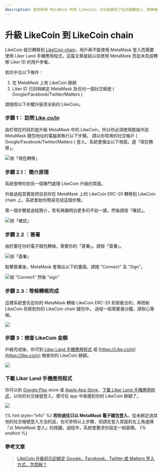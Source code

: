 ```yaml
---
description: 若你有用 MetaMask 持有 LikeCoin，又已經綁定了社交媒體登入，簡單幾個步驟便可完成升級！
---
```


# 升級 LikeCoin 到 LikeCoin chain

LikeCoin 經已轉移到 [LikeCoin chain](https://docs.like.co/v/zh/user-guide/likecoin-chain)，用戶再不能使用 MetaMask 登入而需要使用 Liker Land 手機應用程式。這篇文章是給以往使用 MetaMask 而並未完成轉移 Liker ID 的用戶參看。

若你乎合以下條件：

1. 在 MetaMask 上有 LikeCoin 餘額
2. Liker ID 已同時綁定 MetaMask 及任何一個社交帳號 \( Google/Facebook/Twitter/Matters \)

請按照以下步驟升級至全新的 LikeCoin。

### 步驟 1： 訪問 [Like.co/in](https://like.co/in) <a id="-1--likecoin-"></a>

由於現在的目的是升級 MetaMask 中的 LikeCoin，所以你必須使用能操作該 MetaMask 錢包地址的電腦來執行以下步驟。 請以你常用的社交帳戶 \( Google/Facebook/Twitter/Matters \) 登入。系統會彈出以下視窗。選「現在轉移」。



![&#x6309;&#x300C;&#x73FE;&#x5728;&#x8F49;&#x79FB;&#x300D;](https://downloads.intercomcdn.com/i/o/167235545/c6676bcebb5554053fdcb7af/%E6%9C%89+MetaMask+%E6%9C%89+Google+%E6%9C%89%E8%88%8A+LIKE.png)

### 步驟 2.1： 簡介原理

系統會帶你到另一個專門處理 LikeCoin 升級的頁面。

升級過程其實是把目前你在 MetaMask 上的 LikeCoin ERC-20 轉移到 LikeCoin chain 上。系統會助你簡易完成這個步驟。

第一個步驟是過程簡介，若有興趣明白更多的不妨一讀，然後請按「確認」。

![&#x6309;&#x300C;&#x78BA;&#x8A8D;&#x300D;](https://downloads.intercomcdn.com/i/o/167236198/293a78cb2e4b7b487586c0ec/image.png)

### 步驟 2.2 ：簽署 <a id="-22-"></a>

由於要在你的電子錢包轉帳，需要你的「簽署」。請按「簽署」。

![&#x6309;&#x300C;&#x7C3D;&#x7F72;&#x300D;](https://downloads.intercomcdn.com/i/o/167236832/fb22111b4a044b3e3a028045/image.png)

點擊簽署後，MetaMask 會彈出以下的畫面。請按 "Connect" 及 "Sign"。

![&#x6309; &quot;Connect&quot; &#x7136;&#x5F8C; &quot;sign&quot;](https://downloads.intercomcdn.com/i/o/167237605/221169c7e9891f64ac1ed7c5/image.png)

### 步驟 2.3：等候轉帳完成 <a id="step-23-waiting-for-the-upgrading-process-to-be-finished"></a>

這裡系統會先從你的 MetaMask 轉帳 LikeCoin ERC-20 到智能合約，再把新 LikeCoin 存款到你的 LikeCoin chain 錢包中。 過程一般需要幾分鐘，請耐心等候。

![](https://downloads.intercomcdn.com/i/o/167238220/3168becb6798f060d8e736f2/image.png)

### 步驟 3：檢查 LikeCoin 金額 <a id="step-3-check-your-likecoin-balance"></a>

 升級完成後，你可到 [Liker Land 手機應用程式](https://docs.like.co/v/zh/user-guide/liker-land/liker-land-mobile-app) 或 [https://Like.co/in](https://like.co/in) 檢查你的 LikeCoin 餘額。  


![](https://downloads.intercomcdn.com/i/o/167238743/6a0fc71935e711ec46441c80/image.png)

### 下載 Liker Land 手機應用程式 <a id="-liker-land-"></a>

 你可以到 [Google Play](https://play.google.com/store/apps/details?id=com.oice&hl=zh-TW) store 或 [Apple App Store](https://apps.apple.com/hk/app/liker-land/id1248232355)，[下載 Liker Land 手機應用程式](https://docs.like.co/v/zh/user-guide/liker-land/liker-land-mobile-app)，以你的社交帳號登入，便可在 app 中查閱到你的 LikeCoin 餘額了。

![](https://downloads.intercomcdn.com/i/o/167238907/feec175add4bc04dd18a2f71/image.png)

{% hint style="info" %}
**若你過往只以 MetaMask 電子錢包登入**，從未綁定過其他的社交帳號登入方法的話，也可參照以上步驟，但請在登入頁面的左上角選擇「以 MetaMask 登入」的按鍵。過程中，系統會要求你設定一組密碼。
{% endhint %}

### 參考文章

> [LikeCoin 升級前忘記綁定 Google、Facebook、Twitter 或 Matters 登入方式，怎麼辦？](https://medium.com/internet-meme/likecoin-upgrade-ea8379e20718)

